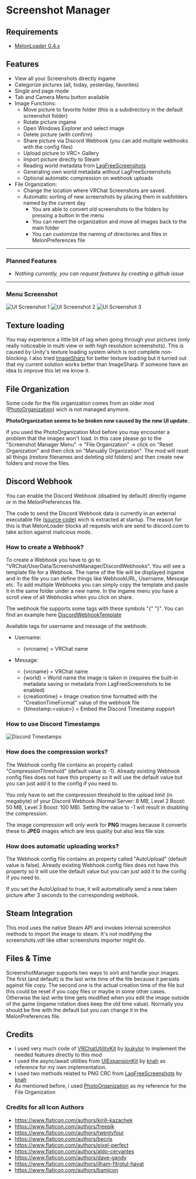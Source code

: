 # Screenshot Manager

## Requirements

- [MelonLoader 0.4.x](https://melonwiki.xyz/)

## Features

- View all your Screenshots directly ingame
- Categorize pictures (all, today, yesterday, favorites)
- Single and page mode
- Tab and Camera Menu button available
- Image Functions:
    - Move picture to favorite folder (this is a subdirectory in the default screenshot folder)
    - Rotate picture ingame
    - Open Windows Explorer and select image
    - Delete picture (with confirm)
    - Share picture via Discord Webhook (you can add multiple webhooks with the config files)
    - Upload picture to VRC+ Gallery
    - Import picture directly to Steam
    - Reading world metadata from [LagFreeScreenshots](https://github.com/knah/VRCMods/tree/master/LagFreeScreenshots)
    - Generating own world metadata without LagFreeScreenshots
    - Optional automatic compression on webhook uploads
- File Organization:
    - Change the location where VRChat Screenshots are saved.
    - Automatic sorting of new screenshots by placing them in subfolders named by the current day
        - You are able to convert old screenshots to the folders by pressing a button in the menu
        - You can revert the organization and move all images back to the main folder
        - You can customize the naming of directories and files in MelonPreferences file

---

### Planned Features

- *Nothing currently, you can request features by creating a github issue*

---

### Menu Screenshot

![UI Screenshot 1](https://i.imgur.com/QkaeRSc.png) 
![UI Screenshot 2](https://i.imgur.com/CNo4VaJ.png)
![UI Screenshot 3](https://i.imgur.com/cbEfaRp.png)

## Texture loading

You may experience a little bit of lag when going through your pictures (only really noticeable in multi view or with high resolution screenshots). This is caused by Unity's texture loading system which is not complete non-blocking. I also tried [ImageSharp](https://github.com/SixLabors/ImageSharp) for better texture loading but it turned out that my current solution works better than ImageSharp. If someone have an idea to improve this let me know it.

## File Organization

Some code for the file organization comes from an older mod ([PhotoOrganization](https://github.com/dave-kun/PhotoOrganization)) wich is not managed anymore.

**PhotoOrganization seems to be broken now caused by the new UI update.**

If you used the PhotoOrganization Mod before you may encounter a problem that the images won't load. In this case please go to the "Screenshot Manager Menu" -> "File Organization" -> click on "Reset Organization" and then click on "Manually Organization". The mod will reset all things (restore filenames and deleting old folders) and then create new folders and move the files.

## Discord Webhook
 
You can enable the Discord Webhook (disabled by default) directly ingame or in the MelonPreferences file.

The code to send the Discord Webhook data is currently in an external executable file ([source code](DiscordWebhook)) wich is extracted at startup. The reason for this is that MelonLoader blocks all requests wich are send to discord.com to take action against malicious mods.

### How to create a Webhook?

To create a Webhook you have to go to "VRChat/UserData/ScreenshotManager/DiscordWebhooks". You will see a template file for a Webhook. The name of the file will be displayed ingame and in the file you can define things like WebhookURL, Username, Message etc. To add multiple Webhooks you can simply copy the template and paste it in the same folder under a new name. In the ingame menu you have a scroll view of all Webhooks when you click on share.

The webhook file supports some tags with these symbols "{" "}". You can find an example here [DiscordWebhookTemplate](https://github.com/DragonPlayerX/ScreenshotManager/blob/master/ScreenshotManager/Resources/DiscordWebhookTemplate.cfg)

Available tags for username and message of the webhook:

- Username:
    - {vrcname} = VRChat name

- Message:
    - {vrcname} = VRChat name
    - {world} = World name the image is taken in (requires the built-in metadata saving or metadata from LagFreeScreenshots to be enabled)
    - {creationtime} = Image creation time formatted with the "CreationTimeFormat" value of the webhook file
    - {timestamp:\<value\>} = Embed the Discord Timestamp support

### How to use Discord Timestamps

![Discord Timestamps](https://i.imgur.com/lDvBjQn.png)

### How does the compression works?

The Webhook config file contains an property called "CompressionThreshold" (default value is -1). Already existing Webhook config files does not have this property so it will use the default value but you can just add it to the config if you need to.

You only have to set the compression threshold to the upload limit (in megabyte) of your Discord Webhook (Normal Server: 8 MB, Level 2 Boost: 50 MB, Level 3 Boost: 100 MB). Setting the value to -1 will result in disabling the compression.

The image compression will only work for **PNG** images because it converts these to **JPEG** images which are less quality but also less file size.

### How does automatic uploading works?

The Webhook config file contains an property called "AutoUpload" (default value is false). Already existing Webhook config files does not have this property so it will use the default value but you can just add it to the config if you need to.

If you set the AutoUpload to true, it will automatically send a new taken picture after 3 seconds to the corresponding webhook.

## Steam Integration

This mod uses the native Steam API and invokes internal screenshot methods to import the image to steam. It's not modifying the screenshots.vdf like other screenshots importer might do.

## Files & Time

ScreenshotManager supports two ways to sort and handle your images. The first (and default) is the last write time of the file because it persists against file copy. The second one is the actual creation time of the file but this could be reset if you copy files or maybe in some other cases. Otherwise the last write time gets modified when you edit the image outside of the game (ingame rotation does keep the old time value). Normally you should be fine with the default but you can change it in the MelonPreferences file.

## Credits

- I used very much code of [VRChatUtilityKit](https://github.com/loukylor/VRC-Mods/tree/main/VRChatUtilityKit) by [loukylor](https://github.com/loukylor) to implement the needed features directly to this mod
- I used the async/await utilities from [UIExpansionKit](https://github.com/knah/VRCMods/blob/master/UIExpansionKit) by [knah](https://github.com/knah) as reference for my own implementation.
- I used two methods related to PNG CRC from [LagFreeScreenshots](https://github.com/knah/VRCMods/blob/master/LagFreeScreenshots) by [knah](https://github.com/knah)
- As mentioned before, i used [PhotoOrganization](https://github.com/dave-kun/PhotoOrganization) as my reference for the File Organization

### Credits for all Icon Authors

- https://www.flaticon.com/authors/kirill-kazachek
- https://www.flaticon.com/authors/freepik
- https://www.flaticon.com/authors/twentyfour
- https://www.flaticon.com/authors/becris
- https://www.flaticon.com/authors/pixel-perfect
- https://www.flaticon.com/authors/aldo-cervantes
- https://www.flaticon.com/authors/dave-gandy
- https://www.flaticon.com/authors/ilham-fitrotul-hayat
- https://www.flaticon.com/authors/bamicon
